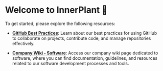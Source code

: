 # Welcome to InnerPlant 🌱

To get started, please explore the following resources:

- **[GitHub Best Practices](https://github.com/InnerPlant/.github/blob/main/README.md)**: Learn about our best practices for using GitHub to collaborate on projects, contribute code, and manage repositories effectively.

- **[Company Wiki - Software](https://sites.google.com/innerplant.com/innerwiki/software)**: Access our company wiki page dedicated to software, where you can find documentation, guidelines, and resources related to our software development processes and tools.
